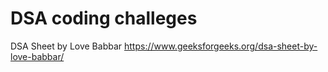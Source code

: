 # DSA coding challeges
DSA Sheet by Love Babbar
https://www.geeksforgeeks.org/dsa-sheet-by-love-babbar/

